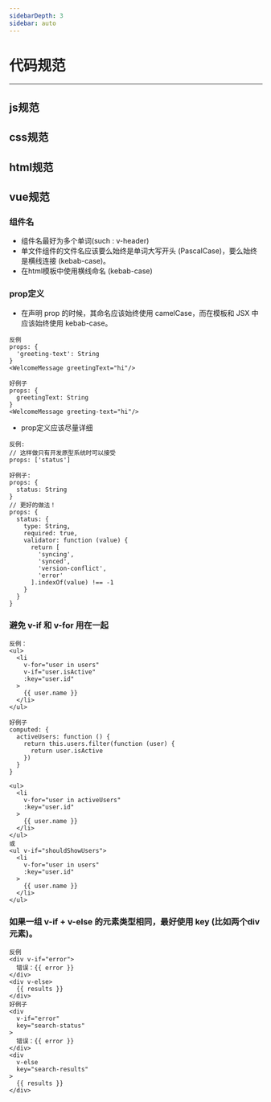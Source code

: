 ```yaml
---
sidebarDepth: 3
sidebar: auto
---
```


# 代码规范
 <hr>

## js规范

## css规范

## html规范

## vue规范

### 组件名
- 组件名最好为多个单词(such : v-header)
- 单文件组件的文件名应该要么始终是单词大写开头 (PascalCase)，要么始终是横线连接 (kebab-case)。
- 在html模板中使用横线命名 (kebab-case)

### prop定义
- 在声明 prop 的时候，其命名应该始终使用 camelCase，而在模板和 JSX 中应该始终使用 kebab-case。
```
反例
props: {
  'greeting-text': String
}
<WelcomeMessage greetingText="hi"/>

好例子
props: {
  greetingText: String
}
<WelcomeMessage greeting-text="hi"/>

```
- prop定义应该尽量详细
```
反例:
// 这样做只有开发原型系统时可以接受
props: ['status']

好例子:
props: {
  status: String
}
// 更好的做法！
props: {
  status: {
    type: String,
    required: true,
    validator: function (value) {
      return [
        'syncing',
        'synced',
        'version-conflict',
        'error'
      ].indexOf(value) !== -1
    }
  }
}
```

### 避免 v-if 和 v-for 用在一起
    
```
反例：
<ul>
  <li
    v-for="user in users"
    v-if="user.isActive"
    :key="user.id"
  >
    {{ user.name }}
  </li>
</ul>

好例子
computed: {
  activeUsers: function () {
    return this.users.filter(function (user) {
      return user.isActive
    })
  }
}

<ul>
  <li
    v-for="user in activeUsers"
    :key="user.id"
  >
    {{ user.name }}
  </li>
</ul>
或
<ul v-if="shouldShowUsers">
  <li
    v-for="user in users"
    :key="user.id"
  >
    {{ user.name }}
  </li>
</ul>

```

### 如果一组 v-if + v-else 的元素类型相同，最好使用 key (比如两个div元素)。

```
反例
<div v-if="error">
  错误：{{ error }}
</div>
<div v-else>
  {{ results }}
</div>
好例子
<div
  v-if="error"
  key="search-status"
>
  错误：{{ error }}
</div>
<div
  v-else
  key="search-results"
>
  {{ results }}
</div>
```